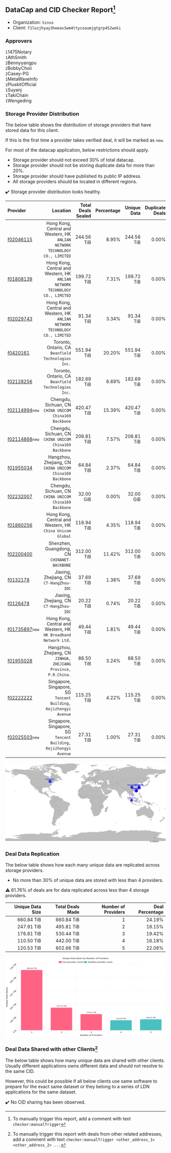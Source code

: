 ## DataCap and CID Checker Report[^1]
 - Organization: `Sinso`
 - Client: `f1lozjhyay3heeav3wm4ttycoaumjgtgrp452woki`
### Approvers
`1`1475Notary<br/>`1`AthSmith<br/>`2`Bennyyangpu<br/>`2`BobbyChoii<br/>`2`Casey-PG<br/>`1`MetaWaveInfo<br/>`1`PluskitOfficial<br/>`1`Suyanj<br/>`1`TakiChain<br/>`1`Wengeding

### Storage Provider Distribution
The below table shows the distribution of storage providers that have stored data for this client.

If this is the first time a provider takes verified deal, it will be marked as `new`.

For most of the datacap application, below restrictions should apply.
 - Storage provider should not exceed 30% of total datacap.
 - Storage provider should not be storing duplicate data for more than 20%.
 - Storage provider should have published its public IP address.
 - All storage providers should be located in different regions.

✔️ Storage provider distribution looks healthy.

| Provider                                                    |                                                                        Location | Total Deals Sealed | Percentage | Unique Data | Duplicate Deals |
| :---------------------------------------------------------- | ------------------------------------------------------------------------------: | -----------------: | ---------: | ----------: | --------------: |
| [f02046115](https://filfox.info/en/address/f02046115)       | Hong Kong, Central and Western, HK<br/>`ANLIAN NETWORK TECHNOLOGY CO., LIMITED` |         244.56 TiB |      8.95% |  244.56 TiB |           0.00% |
| [f01808139](https://filfox.info/en/address/f01808139)       | Hong Kong, Central and Western, HK<br/>`ANLIAN NETWORK TECHNOLOGY CO., LIMITED` |         199.72 TiB |      7.31% |  199.72 TiB |           0.00% |
| [f02029743](https://filfox.info/en/address/f02029743)       | Hong Kong, Central and Western, HK<br/>`ANLIAN NETWORK TECHNOLOGY CO., LIMITED` |          91.34 TiB |      3.34% |   91.34 TiB |           0.00% |
| [f0420161](https://filfox.info/en/address/f0420161)         |                          Toronto, Ontario, CA<br/>`Beanfield Technologies Inc.` |         551.94 TiB |     20.20% |  551.94 TiB |           0.00% |
| [f02128256](https://filfox.info/en/address/f02128256)       |                          Toronto, Ontario, CA<br/>`Beanfield Technologies Inc.` |         182.69 TiB |      6.69% |  182.69 TiB |           0.00% |
| [f02114994](https://filfox.info/en/address/f02114994)`new`  |                       Chengdu, Sichuan, CN<br/>`CHINA UNICOM China169 Backbone` |         420.47 TiB |     15.39% |  420.47 TiB |           0.00% |
| [f02114868](https://filfox.info/en/address/f02114868)`new`  |                       Chengdu, Sichuan, CN<br/>`CHINA UNICOM China169 Backbone` |         206.81 TiB |      7.57% |  206.81 TiB |           0.00% |
| [f01955034](https://filfox.info/en/address/f01955034)       |                     Hangzhou, Zhejiang, CN<br/>`CHINA UNICOM China169 Backbone` |          64.84 TiB |      2.37% |   64.84 TiB |           0.00% |
| [f02232007](https://filfox.info/en/address/f02232007)       |                       Chengdu, Sichuan, CN<br/>`CHINA UNICOM China169 Backbone` |          32.00 GiB |      0.00% |   32.00 GiB |           0.00% |
| [f01860256](https://filfox.info/en/address/f01860256)       |                    Hong Kong, Central and Western, HK<br/>`China Unicom Global` |         118.94 TiB |      4.35% |  118.94 TiB |           0.00% |
| [f02200400](https://filfox.info/en/address/f02200400)       |                                 Shenzhen, Guangdong, CN<br/>`CHINANET-BACKBONE` |         312.00 TiB |     11.42% |  312.00 TiB |           0.00% |
| [f0132178](https://filfox.info/en/address/f0132178)         |                                     Jiaxing, Zhejiang, CN<br/>`CT-HangZhou-IDC` |          37.69 TiB |      1.38% |   37.69 TiB |           0.00% |
| [f0126478](https://filfox.info/en/address/f0126478)         |                                     Jiaxing, Zhejiang, CN<br/>`CT-HangZhou-IDC` |          20.22 TiB |      0.74% |   20.22 TiB |           0.00% |
| [f01735897](https://filfox.info/en/address/f01735897)`new`  |              Hong Kong, Central and Western, HK<br/>`HK Broadband Network Ltd.` |          49.44 TiB |      1.81% |   49.44 TiB |           0.00% |
| [f01955028](https://filfox.info/en/address/f01955028)       |              Hangzhou, Zhejiang, CN<br/>`JINHUA, ZHEJIANG Province, P.R.China.` |          88.50 TiB |      3.24% |   88.50 TiB |           0.00% |
| [f02222222](https://filfox.info/en/address/f02222222)       |             Singapore, Singapore, SG<br/>`Tencent Building, Kejizhongyi Avenue` |         115.25 TiB |      4.22% |  115.25 TiB |           0.00% |
| [f02025503](https://filfox.info/en/address/f02025503)`new`  |             Singapore, Singapore, SG<br/>`Tencent Building, Kejizhongyi Avenue` |          27.31 TiB |      1.00% |   27.31 TiB |           0.00% |

<img src="https://raw.githubusercontent.com/data-preservation-programs/filplus-checker-assets/main/filecoin-project/filecoin-plus-large-datasets/issues/961/1693825562043.png"/>

### Deal Data Replication
The below table shows how each many unique data are replicated across storage providers.

- No more than 30% of unique data are stored with less than 4 providers.

⚠️ 61.76% of deals are for data replicated across less than 4 storage providers.

| Unique Data Size | Total Deals Made | Number of Providers | Deal Percentage |
| ---------------: | ---------------: | ------------------: | --------------: |
|       660.84 TiB |       660.84 TiB |                   1 |          24.19% |
|       247.91 TiB |       495.81 TiB |                   2 |          18.15% |
|       176.81 TiB |       530.44 TiB |                   3 |          19.42% |
|       110.50 TiB |       442.00 TiB |                   4 |          16.18% |
|       120.53 TiB |       602.66 TiB |                   5 |          22.06% |

<img src="https://raw.githubusercontent.com/data-preservation-programs/filplus-checker-assets/main/filecoin-project/filecoin-plus-large-datasets/issues/961/1693825562769.png"/>

### Deal Data Shared with other Clients[^3]
The below table shows how many unique data are shared with other clients.
Usually different applications owns different data and should not resolve to the same CID.

However, this could be possible if all below clients use same software to prepare for the exact same dataset or they belong to a series of LDN applications for the same dataset.

✔️ No CID sharing has been observed.

[^1]: To manually trigger this report, add a comment with text `checker:manualTrigger`

[^2]: Deals from those addresses are combined into this report as they are specified with `checker:manualTrigger`

[^3]: To manually trigger this report with deals from other related addresses, add a comment with text `checker:manualTrigger <other_address_1> <other_address_2> ...`
